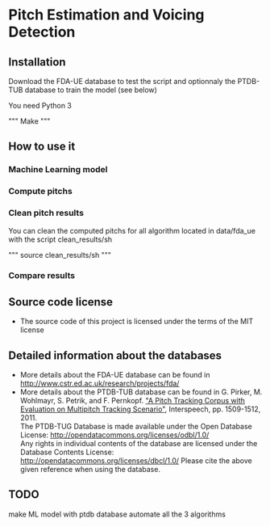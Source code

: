 # Pitch Estimation and Voicing Detection

## Installation

Download the FDA-UE database to test the script and optionnaly the PTDB-TUB database to train the model (see below)

You need Python 3

"""
Make
"""

## How to use it

### Machine Learning model

### Compute pitchs

### Clean pitch results

You can clean the computed pitchs for all algorithm located in data/fda_ue with the script clean_results/sh

"""
source clean_results/sh
"""

### Compare results

## Source code license ##
* The source code of this project is licensed under the terms of the MIT license

## Detailed information about the databases ##
* More details about the FDA-UE database can be found in http://www.cstr.ed.ac.uk/research/projects/fda/
* More details about the PTDB-TUB database can be found in G. Pirker, M. Wohlmayr, S. Petrik, and F. Pernkopf. ["A Pitch Tracking Corpus with Evaluation on Multipitch Tracking Scenario"](https://www.spsc.tugraz.at/system/files/InterSpeech2011Master_0.pdf), Interspeech, pp. 1509-1512, 2011.  
The PTDB-TUG Database is made available under the Open Database License: http://opendatacommons.org/licenses/odbl/1.0/  
Any rights in individual contents of the database are licensed under the Database Contents License: http://opendatacommons.org/licenses/dbcl/1.0/ Please cite the above given reference when using the database. 

## TODO
make ML model with ptdb database
automate all the 3 algorithms